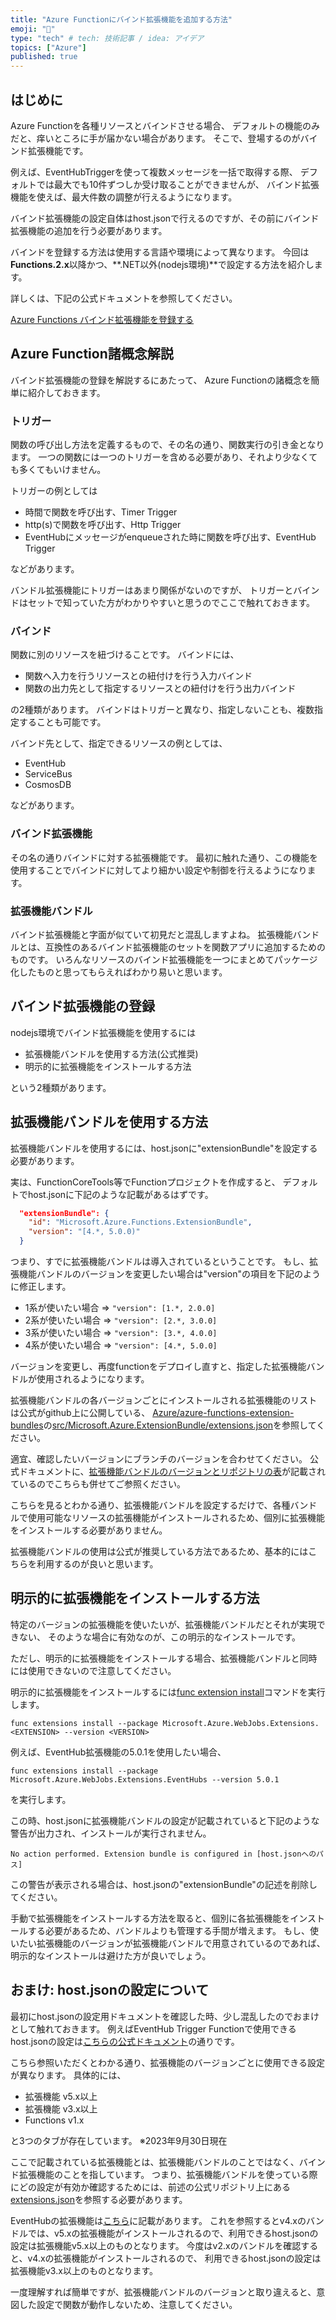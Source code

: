 ```yaml
---
title: "Azure Functionにバインド拡張機能を追加する方法"
emoji: "👏"
type: "tech" # tech: 技術記事 / idea: アイデア
topics: ["Azure"]
published: true
---
```


## はじめに

Azure Functionを各種リソースとバインドさせる場合、
デフォルトの機能のみだと、痒いところに手が届かない場合があります。
そこで、登場するのがバインド拡張機能です。

例えば、EventHubTriggerを使って複数メッセージを一括で取得する際、
デフォルトでは最大でも10件ずつしか受け取ることができませんが、
バインド拡張機能を使えば、最大件数の調整が行えるようになります。

バインド拡張機能の設定自体はhost.jsonで行えるのですが、その前にバインド拡張機能の追加を行う必要があります。

バインドを登録する方法は使用する言語や環境によって異なります。
今回は**Functions.2.x**以降かつ、**.NET以外(nodejs環境)**で設定する方法を紹介します。

詳しくは、下記の公式ドキュメントを参照してください。

[Azure Functions バインド拡張機能を登録する](https://learn.microsoft.com/ja-jp/azure/azure-functions/functions-bindings-register)

## Azure Function諸概念解説

バインド拡張機能の登録を解説するにあたって、
Azure Functionの諸概念を簡単に紹介しておきます。

### トリガー

関数の呼び出し方法を定義するもので、その名の通り、関数実行の引き金となります。
一つの関数には一つのトリガーを含める必要があり、それより少なくても多くてもいけません。

トリガーの例としては
- 時間で関数を呼び出す、Timer Trigger
- http(s)で関数を呼び出す、Http Trigger
- EventHubにメッセージがenqueueされた時に関数を呼び出す、EventHub Trigger

などがあります。

バンドル拡張機能にトリガーはあまり関係がないのですが、
トリガーとバインドはセットで知っていた方がわかりやすいと思うのでここで触れておきます。

### バインド

関数に別のリソースを紐づけることです。
バインドには、
- 関数へ入力を行うリソースとの紐付けを行う入力バインド
- 関数の出力先として指定するリソースとの紐付けを行う出力バインド

の2種類があります。
バインドはトリガーと異なり、指定しないことも、複数指定することも可能です。

バインド先として、指定できるリソースの例としては、
- EventHub
- ServiceBus
- CosmosDB

などがあります。

### バインド拡張機能

その名の通りバインドに対する拡張機能です。
最初に触れた通り、この機能を使用することでバインドに対してより細かい設定や制御を行えるようになります。

### 拡張機能バンドル

バインド拡張機能と字面が似ていて初見だと混乱しますよね。
拡張機能バンドルとは、互換性のあるバインド拡張機能のセットを関数アプリに追加するためのものです。
いろんなリソースのバインド拡張機能を一つにまとめてパッケージ化したものと思ってもらえればわかり易いと思います。

## バインド拡張機能の登録

nodejs環境でバインド拡張機能を使用するには
- 拡張機能バンドルを使用する方法(公式推奨)
- 明示的に拡張機能をインストールする方法

という2種類があります。

## 拡張機能バンドルを使用する方法

拡張機能バンドルを使用するには、host.jsonに"extensionBundle"を設定する必要があります。

実は、FunctionCoreTools等でFunctionプロジェクトを作成すると、
デフォルトでhost.jsonに下記のような記載があるはずです。
```json
  "extensionBundle": {
    "id": "Microsoft.Azure.Functions.ExtensionBundle",
    "version": "[4.*, 5.0.0)"
  }
```
つまり、すでに拡張機能バンドルは導入されているということです。
もし、拡張機能バンドルのバージョンを変更したい場合は"version"の項目を下記のように修正します。
- 1系が使いたい場合 => ```"version": [1.*, 2.0.0]```
- 2系が使いたい場合 => ```"version": [2.*, 3.0.0]```
- 3系が使いたい場合 => ```"version": [3.*, 4.0.0]```
- 4系が使いたい場合 => ```"version": [4.*, 5.0.0]```

バージョンを変更し、再度functionをデプロイし直すと、指定した拡張機能バンドルが使用されるようになります。

拡張機能バンドルの各バージョンごとにインストールされる拡張機能のリストは公式がgithub上に公開している、
[Azure/azure-functions-extension-bundles](https://github.com/Azure/azure-functions-extension-bundles)の[src/Microsoft.Azure.ExtensionBundle/extensions.json](https://github.com/Azure/azure-functions-extension-bundles/blob/v4.x/src/Microsoft.Azure.Functions.ExtensionBundle/extensions.json)を参照してください。

適宜、確認したいバージョンにブランチのバージョンを合わせてください。
公式ドキュメントに、[拡張機能バンドルのバージョンとリポジトリの表](https://learn.microsoft.com/ja-jp/azure/azure-functions/functions-bindings-register#extension-bundles:~:text=%E6%AC%A1%E3%81%AE%E8%A1%A8%E3%81%AB%E3%80%81%E7%8F%BE%E5%9C%A8%E4%BD%BF%E7%94%A8%E5%8F%AF%E8%83%BD%E3%81%AA%E6%97%A2%E5%AE%9A%E3%81%AE%20Microsoft.Azure.Functions.ExtensionBundle%20%E3%83%90%E3%83%B3%E3%83%89%E3%83%AB%E3%81%AE%E3%83%90%E3%83%BC%E3%82%B8%E3%83%A7%E3%83%B3%E7%AF%84%E5%9B%B2%E3%80%81%E3%81%8A%E3%82%88%E3%81%B3%E3%81%9D%E3%82%8C%E3%82%89%E3%81%AB%E5%90%AB%E3%81%BE%E3%82%8C%E3%82%8B%E6%8B%A1%E5%BC%B5%E6%A9%9F%E8%83%BD%E3%81%B8%E3%81%AE%E3%83%AA%E3%83%B3%E3%82%AF%E3%82%92%E7%A4%BA%E3%81%97%E3%81%BE%E3%81%99%E3%80%82)が記載されているのでこちらも併せてご参照ください。

こちらを見るとわかる通り、拡張機能バンドルを設定するだけで、各種バンドルで使用可能なリソースの拡張機能がインストールされるため、個別に拡張機能をインストールする必要がありません。

拡張機能バンドルの使用は公式が推奨している方法であるため、基本的にはこちらを利用するのが良いと思います。

## 明示的に拡張機能をインストールする方法

特定のバージョンの拡張機能を使いたいが、拡張機能バンドルだとそれが実現できない、
そのような場合に有効なのが、この明示的なインストールです。

ただし、明示的に拡張機能をインストールする場合、拡張機能バンドルと同時には使用できないので注意してください。

明示的に拡張機能をインストールするには[func extension install](https://learn.microsoft.com/ja-jp/azure/azure-functions/functions-core-tools-reference?tabs=v2#func-extensions-install)コマンドを実行します。
```
func extensions install --package Microsoft.Azure.WebJobs.Extensions.<EXTENSION> --version <VERSION>
```
例えば、EventHub拡張機能の5.0.1を使用したい場合、
```
func extensions install --package Microsoft.Azure.WebJobs.Extensions.EventHubs --version 5.0.1
```
を実行します。

この時、host.jsonに拡張機能バンドルの設定が記載されていると下記のような警告が出力され、インストールが実行されません。
```
No action performed. Extension bundle is configured in [host.jsonへのパス]
```

この警告が表示される場合は、host.jsonの"extensionBundle"の記述を削除してください。

手動で拡張機能をインストールする方法を取ると、個別に各拡張機能をインストールする必要があるため、バンドルよりも管理する手間が増えます。
もし、使いたい拡張機能のバージョンが拡張機能バンドルで用意されているのであれば、明示的なインストールは避けた方が良いでしょう。

## おまけ: host.jsonの設定について

最初にhost.jsonの設定用ドキュメントを確認した時、少し混乱したのでおまけとして触れておきます。
例えばEventHub Trigger Functionで使用できるhost.jsonの設定は[こちらの公式ドキュメント](https://learn.microsoft.com/ja-jp/azure/azure-functions/functions-bindings-event-hubs?tabs=in-process%2Cextensionv5&pivots=programming-language-javascript#hostjson-settings)の通りです。

こちら参照いただくとわかる通り、拡張機能のバージョンごとに使用できる設定が異なります。
具体的には、
- 拡張機能 v5.x以上
- 拡張機能 v3.x以上
- Functions v1.x

と3つのタブが存在しています。 ※2023年9月30日現在

ここで記載されている拡張機能とは、拡張機能バンドルのことではなく、バインド拡張機能のことを指しています。
つまり、拡張機能バンドルを使っている際にどの設定が有効か確認するためには、前述の公式リポジトリ上にある[extensions.json](https://github.com/Azure/azure-functions-extension-bundles/blob/v4.x/src/Microsoft.Azure.Functions.ExtensionBundle/extensions.json)を参照する必要があります。

EventHubの拡張機能は[こちら](https://github.com/Azure/azure-functions-extension-bundles/blob/v4.x/src/Microsoft.Azure.Functions.ExtensionBundle/extensions.json#L49)に記載があります。
これを参照するとv4.xのバンドルでは、v5.xの拡張機能がインストールされるので、利用できるhost.jsonの設定は拡張機能v5.x以上のものとなります。
今度はv2.xのバンドルを確認すると、v4.xの拡張機能がインストールされるので、
利用できるhost.jsonの設定は拡張機能v3.x以上のものとなります。

一度理解すれば簡単ですが、拡張機能バンドルのバージョンと取り違えると、意図した設定で関数が動作しないため、注意してください。
